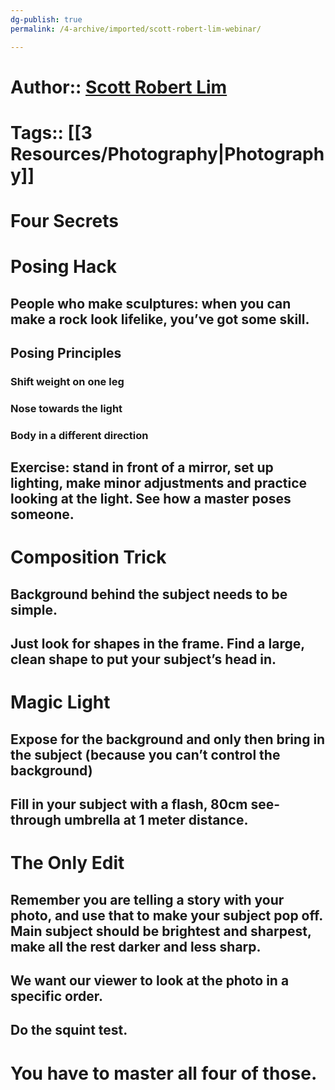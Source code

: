 ```yaml
---
dg-publish: true
permalink: /4-archive/imported/scott-robert-lim-webinar/

---
```




# Author:: [Scott Robert Lim](Scott%20Robert-Lim.md)


# Tags:: [[3 Resources/Photography\|Photography]]


# Four Secrets


# Posing Hack


## People who make sculptures: when you can make a <span class="underline"><span class="underline">rock</span></span> look lifelike, you’ve got some skill.


## Posing Principles


### Shift weight on one leg


### Nose towards the light


### Body in a different direction


## Exercise: stand in front of a mirror, set up lighting, make minor adjustments and practice looking at the light. See how a master poses someone.


# Composition Trick


## Background behind the subject needs to be simple.


## Just look for shapes in the frame. Find a large, clean shape to put your subject’s head in.


# Magic Light


## Expose for the background and <span class="underline"><span class="underline">only then</span></span> bring in the subject (because you can’t control the background)


## Fill in your subject with a flash, 80cm see-through umbrella at 1 meter distance.


# The Only Edit


## Remember you are telling a story with your photo, and use that to make your subject <span class="underline"><span class="underline">pop off</span></span>. Main subject should be brightest and sharpest, make all the rest darker and less sharp.


## We want our viewer to look at the photo in a specific order.


## Do the squint test.


# You have to master all four of those.

